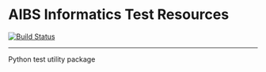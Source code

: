 # AIBS Informatics Test Resources

[![Build Status](https://github.com/AllenInstitute/aibs-informatics-test-resources/actions/workflows/build.yml/badge.svg)](https://github.com/AllenInstitute/aibs-informatics-test-resources/actions/workflows/build.yml)

---

Python test utility package
